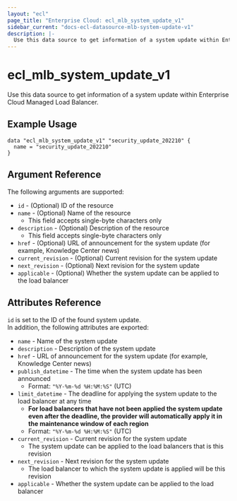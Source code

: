 ```yaml
---
layout: "ecl"
page_title: "Enterprise Cloud: ecl_mlb_system_update_v1"
sidebar_current: "docs-ecl-datasource-mlb-system-update-v1"
description: |-
  Use this data source to get information of a system update within Enterprise Cloud Managed Load Balancer.
---
```


# ecl\_mlb\_system\_update\_v1

Use this data source to get information of a system update within Enterprise Cloud Managed Load Balancer.

## Example Usage

```hcl
data "ecl_mlb_system_update_v1" "security_update_202210" {
  name = "security_update_202210"
}
```

## Argument Reference

The following arguments are supported:

* `id` - (Optional) ID of the resource
* `name` - (Optional) Name of the resource
    * This field accepts single-byte characters only
* `description` - (Optional) Description of the resource
    * This field accepts single-byte characters only
* `href` - (Optional) URL of announcement for the system update (for example, Knowledge Center news)
* `current_revision` - (Optional) Current revision for the system update
* `next_revision` - (Optional) Next revision for the system update
* `applicable` - (Optional) Whether the system update can be applied to the load balancer

## Attributes Reference

`id` is set to the ID of the found system update.<br>
In addition, the following attributes are exported:

* `name` - Name of the system update
* `description` - Description of the system update
* `href` - URL of announcement for the system update (for example, Knowledge Center news)
* `publish_datetime` - The time when the system update has been announced
    * Format: `"%Y-%m-%d %H:%M:%S"` (UTC)
* `limit_datetime` - The deadline for applying the system update to the load balancer at any time
    * **For load balancers that have not been applied the system update even after the deadline, the provider will automatically apply it in the maintenance window of each region**
    * Format: `"%Y-%m-%d %H:%M:%S"` (UTC)
* `current_revision` - Current revision for the system update
    * The system update can be applied to the load balancers that is this revision
* `next_revision` - Next revision for the system update
    * The load balancer to which the system update is applied will be this revision
* `applicable` - Whether the system update can be applied to the load balancer
